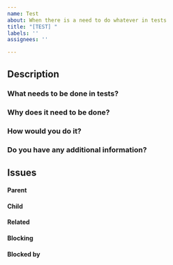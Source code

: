```yaml
---
name: Test
about: When there is a need to do whatever in tests
title: "[TEST] "
labels: ''
assignees: ''

---
```


## Description

### What needs to be done in tests?



### Why does it need to be done?



### How would you do it?


 
### Do you have any additional information?
<!-- If you have anything else related to the issue, please provide. -->



##  Issues
<!--
If it is possible, link issues via task lists sorted by issue numbers like:

- [ ] #1 [BUG] X is not working
- [ ] #2 [DESIGN] Design for X
-->

#### Parent



#### Child



#### Related



#### Blocking
<!-- This issue is blocking other issues. Once this issue is done, we can work on the other issues. -->



#### Blocked by
<!-- This issue is blocked by other issues. Once the other issues are done, we can work on this issue. -->
